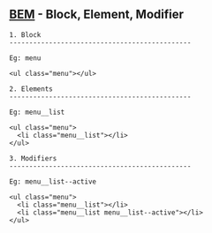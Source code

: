    ## [BEM](http://getbem.com/naming/) - Block, Element, Modifier

    1. Block
    ----------------------------------------------

    Eg: menu

    <ul class="menu"></ul>

    2. Elements
    ----------------------------------------------

    Eg: menu__list

    <ul class="menu">
      <li class="menu__list"></li>
    </ul>

    3. Modifiers
    ----------------------------------------------

    Eg: menu__list--active

    <ul class="menu">
      <li class="menu__list"></li>
      <li class="menu__list menu__list--active"></li>
    </ul>